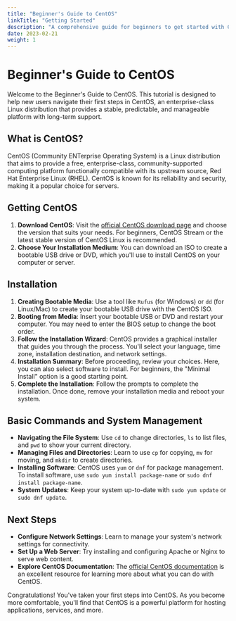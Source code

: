 ```yaml
---
title: "Beginner's Guide to CentOS"
linkTitle: "Getting Started"
description: "A comprehensive guide for beginners to get started with CentOS, covering installation, basic commands, and system management."
date: 2023-02-21
weight: 1
---
```


# Beginner's Guide to CentOS

Welcome to the Beginner's Guide to CentOS. This tutorial is designed to help new users navigate their first steps in CentOS, an enterprise-class Linux distribution that provides a stable, predictable, and manageable platform with long-term support.

## What is CentOS?

CentOS (Community ENTerprise Operating System) is a Linux distribution that aims to provide a free, enterprise-class, community-supported computing platform functionally compatible with its upstream source, Red Hat Enterprise Linux (RHEL). CentOS is known for its reliability and security, making it a popular choice for servers.

## Getting CentOS

1. **Download CentOS**: Visit the [official CentOS download page](https://www.centos.org/download/) and choose the version that suits your needs. For beginners, CentOS Stream or the latest stable version of CentOS Linux is recommended.
2. **Choose Your Installation Medium**: You can download an ISO to create a bootable USB drive or DVD, which you'll use to install CentOS on your computer or server.

## Installation

1. **Creating Bootable Media**: Use a tool like `Rufus` (for Windows) or `dd` (for Linux/Mac) to create your bootable USB drive with the CentOS ISO.
2. **Booting from Media**: Insert your bootable USB or DVD and restart your computer. You may need to enter the BIOS setup to change the boot order.
3. **Follow the Installation Wizard**: CentOS provides a graphical installer that guides you through the process. You'll select your language, time zone, installation destination, and network settings.
4. **Installation Summary**: Before proceeding, review your choices. Here, you can also select software to install. For beginners, the "Minimal Install" option is a good starting point.
5. **Complete the Installation**: Follow the prompts to complete the installation. Once done, remove your installation media and reboot your system.

## Basic Commands and System Management

- **Navigating the File System**: Use `cd` to change directories, `ls` to list files, and `pwd` to show your current directory.
- **Managing Files and Directories**: Learn to use `cp` for copying, `mv` for moving, and `mkdir` to create directories.
- **Installing Software**: CentOS uses `yum` or `dnf` for package management. To install software, use `sudo yum install package-name` or `sudo dnf install package-name`.
- **System Updates**: Keep your system up-to-date with `sudo yum update` or `sudo dnf update`.

## Next Steps

- **Configure Network Settings**: Learn to manage your system's network settings for connectivity.
- **Set Up a Web Server**: Try installing and configuring Apache or Nginx to serve web content.
- **Explore CentOS Documentation**: The [official CentOS documentation](https://docs.centos.org/) is an excellent resource for learning more about what you can do with CentOS.

Congratulations! You've taken your first steps into CentOS. As you become more comfortable, you'll find that CentOS is a powerful platform for hosting applications, services, and more.
